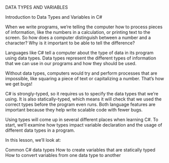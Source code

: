 DATA TYPES AND VARIABLES

Introduction to Data Types and Variables in C#

When we write programs, we’re telling the computer how to process pieces of information, like the numbers in a calculation, or printing text to the screen. So how does a computer distinguish between a number and a character? Why is it important to be able to tell the difference?

Languages like C# tell a computer about the type of data in its program using data types. Data types represent the different types of information that we can use in our programs and how they should be used.

Without data types, computers would try and perform processes that are impossible, like squaring a piece of text or capitalizing a number. That’s how we get bugs!

C# is strongly-typed, so it requires us to specify the data types that we’re using. It is also statically-typed, which means it will check that we used the correct types before the program even runs. Both language features are important because they help write scalable code with fewer bugs.

Using types will come up in several different places when learning C#. To start, we’ll examine how types impact variable declaration and the usage of different data types in a program.

In this lesson, we’ll look at:

Common C# data types
How to create variables that are statically typed
How to convert variables from one data type to another
